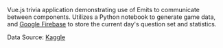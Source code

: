 Vue.js trivia application demonstrating use of Emits to communicate between components. Utilizes a Python notebook to generate game data, and [Google Firebase](https://firebase.google.com) to store the current day's question set and statistics.

Data Source: [Kaggle](https://www.kaggle.com/datasets/ricardotorresheredia/nba-stats-from-the-last-71-years)
